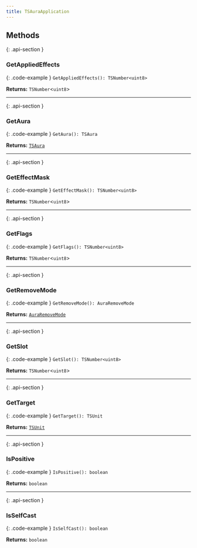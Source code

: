 ```yaml
---
title: TSAuraApplication
---
```



## Methods

{: .api-section }
### GetAppliedEffects

{: .code-example }
`GetAppliedEffects(): TSNumber<uint8>`

**Returns:** 
`TSNumber`<`uint8`\>

___

{: .api-section }
### GetAura

{: .code-example }
`GetAura(): TSAura`

**Returns:** 
[`TSAura`](TSAura)

___

{: .api-section }
### GetEffectMask

{: .code-example }
`GetEffectMask(): TSNumber<uint8>`

**Returns:** 
`TSNumber`<`uint8`\>

___

{: .api-section }
### GetFlags

{: .code-example }
`GetFlags(): TSNumber<uint8>`

**Returns:** 
`TSNumber`<`uint8`\>

___

{: .api-section }
### GetRemoveMode

{: .code-example }
`GetRemoveMode(): AuraRemoveMode`

**Returns:** 
[`AuraRemoveMode`](../enums/AuraRemoveMode)

___

{: .api-section }
### GetSlot

{: .code-example }
`GetSlot(): TSNumber<uint8>`

**Returns:** 
`TSNumber`<`uint8`\>

___

{: .api-section }
### GetTarget

{: .code-example }
`GetTarget(): TSUnit`

**Returns:** 
[`TSUnit`](TSUnit)

___

{: .api-section }
### IsPositive

{: .code-example }
`IsPositive(): boolean`

**Returns:** 
`boolean`

___

{: .api-section }
### IsSelfCast

{: .code-example }
`IsSelfCast(): boolean`

**Returns:** 
`boolean`

